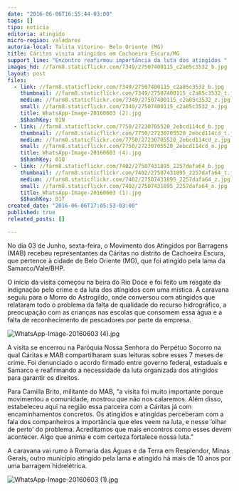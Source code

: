 ```yaml
---
date: "2016-06-06T16:55:44-03:00"
tags: []
tipo: noticia
editoria: atingido
micro-regiao: valadares
autoria-local: Talita Vitorino- Belo Oriente (MG)
title: Cáritas visita atingidos em Cachoeira Escura/MG
support_line: "Encontro reafirmou importância da luta dos atingidos "
images_hd: //farm8.staticflickr.com/7349/27507400115_c2a85c3532_b.jpg
layout: post
files:
  - link: //farm8.staticflickr.com/7349/27507400115_c2a85c3532_b.jpg
    thumbnail: //farm8.staticflickr.com/7349/27507400115_c2a85c3532_t.jpg
    medium: //farm8.staticflickr.com/7349/27507400115_c2a85c3532_z.jpg
    small: //farm8.staticflickr.com/7349/27507400115_c2a85c3532_n.jpg
    title: WhatsApp-Image-20160603 (2).jpg
    $$hashKey: 01N
  - link: //farm8.staticflickr.com/7750/27230705520_2ebcd114cd_b.jpg
    thumbnail: //farm8.staticflickr.com/7750/27230705520_2ebcd114cd_t.jpg
    medium: //farm8.staticflickr.com/7750/27230705520_2ebcd114cd_z.jpg
    small: //farm8.staticflickr.com/7750/27230705520_2ebcd114cd_n.jpg
    title: WhatsApp-Image-20160603 (4).jpg
    $$hashKey: 01Q
  - link: //farm8.staticflickr.com/7402/27507431895_2257dafa64_b.jpg
    thumbnail: //farm8.staticflickr.com/7402/27507431895_2257dafa64_t.jpg
    medium: //farm8.staticflickr.com/7402/27507431895_2257dafa64_z.jpg
    small: //farm8.staticflickr.com/7402/27507431895_2257dafa64_n.jpg
    title: WhatsApp-Image-20160603 (1).jpg
    $$hashKey: 01T
created_date: "2016-06-06T17:05:53-03:00"
published: true
releated_posts: []

---
```

<p>No dia 03 de Junho, sexta-feira, o Movimento dos Atingidos por Barragens (MAB) recebeu representantes da C&aacute;ritas no distrito de Cachoeira Escura, que pertence &agrave; cidade de Belo Oriente (MG), que foi atingido pela lama da Samarco/Vale/BHP.</p>

<p>O in&iacute;cio da visita come&ccedil;ou na beira do Rio Doce e foi feito um resgate da indigna&ccedil;&atilde;o pelo crime e da luta dos atingidos com uma m&iacute;stica. A caravana seguiu para o Morro do Astrogildo, onde conversou com atingidos que relataram todo o problema da falta de qualidade do recurso hidrogr&aacute;fico, a preocupa&ccedil;&atilde;o com as crian&ccedil;as nas escolas que consomem essa &aacute;gua e a falta de reconhecimento de pescadores por parte da empresa.</p>

<p><img alt="WhatsApp-Image-20160603 (4).jpg" src="//farm8.staticflickr.com/7750/27230705520_2ebcd114cd_b.jpg" /></p>

<p>A visita se encerrou na Par&oacute;quia Nossa Senhora do Perp&eacute;tuo Socorro na qual C&aacute;ritas e MAB compartilharam suas leituras sobre esses 7 meses de crime. Foi denunciado o acordo firmado entre governo federal, estaduais e Samarco e reafirmando a necessidade da luta organizada dos atingidos para garantir os direitos.</p>

<p>Para Camilla Brito, militante do MAB, &ldquo;a visita foi muito importante porque movimentou a comunidade, mostrou que n&atilde;o nos calaremos. Al&eacute;m disso, estabeleceu aqui na regi&atilde;o essa parceira com a C&aacute;ritas j&aacute; com encaminhamentos concretos. Os atingidos e atingidas perceberam com a fala dos companheiros a import&acirc;ncia que eles veem na luta, e nesse &lsquo;olhar de perto&rsquo; do problema. Acreditamos que mais encontros como esses devem acontecer. Algo que anima e com certeza fortalece nossa luta.&rdquo;</p>

<p>A caravana vai rumo &agrave; Romaria das &Aacute;guas e da Terra em Resplendor, Minas Gerais, outro munic&iacute;pio atingido pela lama e atingido h&aacute; mais de 10 anos por uma barragem hidrel&eacute;trica.</p>

<p><img alt="WhatsApp-Image-20160603 (1).jpg" src="//farm8.staticflickr.com/7402/27507431895_2257dafa64_b.jpg" /></p>

